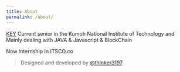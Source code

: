 ```yaml
---
title: About
permalink: /about/
---
```


<p class="heavy-title"><a href="https://kimeunyeol.github.io">KEY</a> Current senior in the Kumoh National Institute of Technology and  Mainly dealing with JAVA & Javascript & BlockChain </p>

<p>Now Internship In ITSCO.co </p>

>Designed and developed by [@thinker3197](https://github.com/thinker3197).
